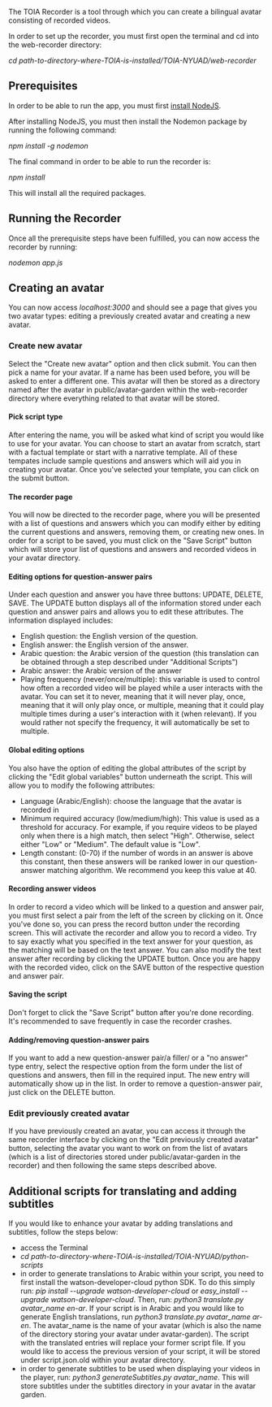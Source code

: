 The TOIA Recorder is a tool through which you can create a bilingual avatar consisting of recorded videos. 

In order to set up the recorder, you must first open the terminal and cd into the web-recorder directory:

*cd path-to-directory-where-TOIA-is-installed/TOIA-NYUAD/web-recorder*

## Prerequisites

In order to be able to run the app, you must first [install NodeJS](https://nodejs.org/en/).

After installing NodeJS, you must then install the Nodemon package by running the following command:

*npm install -g nodemon*

The final command in order to be able to run the recorder is:

*npm install*

This will install all the required packages.

## Running the Recorder

Once all the prerequisite steps have been fulfilled, you can now access the recorder by running:

*nodemon app.js*

## Creating an avatar

You can now access *localhost:3000* and should see a page that gives you two avatar types: editing a previously created avatar and creating a new avatar.

### Create new avatar

Select the "Create new avatar" option and then click submit. You can then pick a name for your avatar. If a name has been used before, you will be asked to enter a different one. This avatar will then be stored as a directory named after the avatar in public/avatar-garden within the web-recorder directory where everything related to that avatar will be stored.

#### Pick script type

After entering the name, you will be asked what kind of script you would like to use for your avatar. You can choose to start an avatar from scratch, start with a factual template or start with a narrative template. All of these tempates include sample questions and answers which will aid you in creating your avatar. Once you've selected your template, you can click on the submit button. 

#### The recorder page

You will now be directed to the recorder page, where you will be presented with a list of questions and answers which you can modify either by editing the current questions and answers, removing them, or creating new ones. In order for a script to be saved, you must click on the "Save Script" button which will store your list of questions and answers and recorded videos in your avatar directory. 

#### Editing options for question-answer pairs

Under each question and answer you have three buttons: UPDATE, DELETE, SAVE. The UPDATE button displays all of the information stored under each question and answer pairs and allows you to edit these attributes. The information displayed includes:

- English question: the English version of the question.
- English answer: the English version of the answer.
- Arabic question: the Arabic version of the question (this translation can be obtained through a step described under "Additional Scripts")
- Arabic answer: the Arabic version of the answer 
- Playing frequency (never/once/multiple): this variable is used to control how often a recorded video will be played while a user interacts with the avatar. You can set it to never, meaning that it will never play, once, meaning that it will only play once, or multiple, meaning that it could play multiple times during a user's interaction with it (when relevant). If you would rather not specify the frequency, it will automatically be set to multiple.

#### Global editing options

You also have the option of editing the global attributes of the script by clicking the "Edit global variables" button underneath the script. This will allow you to modify the following attributes: 

- Language (Arabic/English): choose the language that the avatar is recorded in
- Minimum required accuracy (low/medium/high): This value is used as a threshold for accuracy. For example, if you require videos to be played only when there is a high match, then select "High". Otherwise, select either "Low" or "Medium". The default value is "Low".
- Length constant: (0-70) if the number of words in an answer is above this constant, then these answers will be ranked lower in our question-answer matching algorithm. We recommend you keep this value at 40.

#### Recording answer videos

In order to record a video which will be linked to a question and answer pair, you must first select a pair from the left of the screen by clicking on it. Once you've done so, you can press the record button under the recording screen. This will activate the recorder and allow you to record a video. Try to say exactly what you specified in the text answer for your question, as the matching will be based on the text answer. You can also modify the text answer after recording by clicking the UPDATE button. Once you are happy with the recorded video, click on the SAVE button of the respective question and answer pair. 

#### Saving the script

Don't forget to click the "Save Script" button after you're done recording. It's recommended to save frequently in case the recorder crashes.

#### Adding/removing question-answer pairs
If you want to add a new question-answer pair/a filler/ or a "no answer" type entry, select the respective option from the form under the list of questions and answers, then fill in the required input. The new entry will automatically show up in the list. In order to remove a question-answer pair, just click on the DELETE button.

### Edit previously created avatar

If you have previously created an avatar, you can access it through the same recorder interface by clicking on the "Edit previously created avatar" button, selecting the avatar you want to work on from the list of avatars (which is a list of directories stored under public/avatar-garden in the recorder) and then following the same steps described above.

## Additional scripts for translating and adding subtitles

If you would like to enhance your avatar by adding translations and subtitles, follow the steps below:

- access the Terminal
- *cd path-to-directory-where-TOIA-is-installed/TOIA-NYUAD/python-scripts*
- in order to generate translations to Arabic within your script, you need to first install the watson-developer-cloud python SDK. To do this simply run: *pip install --upgrade watson-developer-cloud* or *easy_install --upgrade watson-developer-cloud*. Then, run: *python3 translate.py avatar_name en-ar*. If your script is in Arabic and you would like to generate English translations, run *python3 translate.py avatar_name ar-en*. The avatar_name is the name of your avatar (which is also the name of the directory storing your avatar under avatar-garden). The script with the translated entries will replace your former script file. If you would like to access the previous version of your script, it will be stored under script.json.old within your avatar directory.
- in order to generate subtitles to be used when displaying your videos in the player, run: *python3 generateSubtitles.py avatar_name*. This will store subtitles under the subtitles directory in your avatar in the avatar garden.
